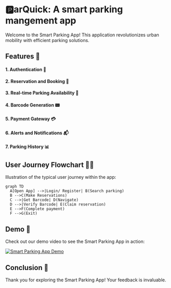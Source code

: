 # 🅿️arQuick: A smart parking mangement app 

Welcome to the Smart Parking App! This application revolutionizes urban mobility with efficient parking solutions.
## Features 🚀

#### 1. Authentication 🔐
#### 2. Reservation and Booking 📅
#### 3. Real-time Parking Availability 🔄
#### 4. Barcode Generation 📟
#### 5. Payment Gateway 💳
#### 6. Alerts and Notifications 📬
#### 7. Parking History 📊

## User Journey Flowchart 📲🚀

Illustration of the typical user journey within the app:

```mermaid
graph TD
  A[Open App] -->|Login/ Register| B(Search parking)
  B -->C(Make Reservations)
  C -->|Get Barcode| D(Navigate)
  D -->|Verify Barcode| E(Claim reservation)
  E -->F(Complete payment)
  F -->G(Exit)
```
## Demo 🎥

Check out our demo video to see the Smart Parking App in action:

[![Smart Parking App Demo](demo/demo-thumbnail.png)](https://drive.google.com/drive/folders/1PND_Aug9H7k1rvf6f2x8nBZa8fkKNigs?usp=sharing)
<!-- ## Preview 📷
![Preview of the app]([screenshots/auth.png](https://app.flutterflow.io/share/parking-management-mc2hpl))
 -->
 ## Conclusion 🎉

Thank you for exploring the Smart Parking App! Your feedback is invaluable.
